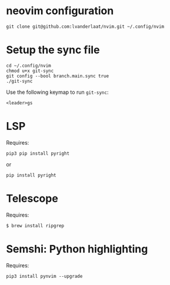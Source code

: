 # neovim configuration

    git clone git@github.com:lvanderlaat/nvim.git ~/.config/nvim

# Setup the sync file

    cd ~/.config/nvim
    chmod u+x git-sync
    git config --bool branch.main.sync true
    ./git-sync

Use the following keymap to run `git-sync`:

    <leader>gs

# LSP

Requires:

    pip3 pip install pyright

or 

    pip install pyright

# Telescope

Requires:

    $ brew install ripgrep

# Semshi: Python highlighting

Requires:

    pip3 install pynvim --upgrade

